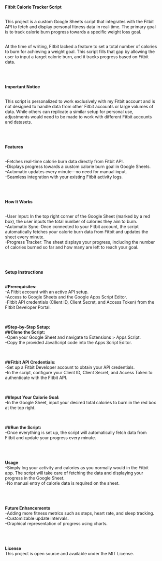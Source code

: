 **Fitbit Calorie Tracker Script**<br><br>

This project is a custom Google Sheets script that integrates with the Fitbit API to fetch and display personal fitness data in real-time. The primary goal is to track calorie burn progress towards a specific weight loss goal.<br><br>

At the time of writing, Fitbit lacked a feature to set a total number of calories to burn for achieving a weight goal. This script fills that gap by allowing the user to input a target calorie burn, and it tracks progress based on Fitbit data.<br><br><br><br>



**Important Notice**<br><br>

This script is personalized to work exclusively with my Fitbit account and is not designed to handle data from other Fitbit accounts or large volumes of data. While others can replicate a similar setup for personal use, adjustments would need to be made to work with different Fitbit accounts and datasets.<br><br><br><br>



**Features**<br><br>

-Fetches real-time calorie burn data directly from Fitbit API.<br>
-Displays progress towards a custom calorie burn goal in Google Sheets.<br>
-Automatic updates every minute—no need for manual input.<br>
-Seamless integration with your existing Fitbit activity logs.<br><br><br><br>



**How It Works**<br><br>

-User Input: In the top right corner of the Google Sheet (marked by a red box), the user inputs the total number of calories they aim to burn.<br>
-Automatic Sync: Once connected to your Fitbit account, the script automatically fetches your calorie burn data from Fitbit and updates the sheet every minute.<br>
-Progress Tracker: The sheet displays your progress, including the number of calories burned so far and how many are left to reach your goal.<br><br><br><br>



**Setup Instructions**<br><br>

**#Prerequisites:**<br>
-A Fitbit account with an active API setup.<br>
-Access to Google Sheets and the Google Apps Script Editor.<br>
-Fitbit API credentials (Client ID, Client Secret, and Access Token) from the Fitbit Developer Portal.<br><br><br>


**#Step-by-Step Setup:**<br>
**##Clone the Script:**<br>
-Open your Google Sheet and navigate to Extensions > Apps Script.<br>
-Copy the provided JavaScript code into the Apps Script Editor.<br><br><br>


**##Fitbit API Credentials:**<br>
-Set up a Fitbit Developer account to obtain your API credentials.<br>
-In the script, configure your Client ID, Client Secret, and Access Token to authenticate with the Fitbit API.<br><br><br>


**##Input Your Calorie Goal:**<br>
-In the Google Sheet, input your desired total calories to burn in the red box at the top right.<br><br><br>


**##Run the Script:**<br>
-Once everything is set up, the script will automatically fetch data from Fitbit and update your progress every minute.<br><br><br><br>



**Usage**<br>
-Simply log your activity and calories as you normally would in the Fitbit app. The script will take care of fetching the data and displaying your progress in the Google Sheet.<br>
-No manual entry of calorie data is required on the sheet.<br><br><br><br>



**Future Enhancements**<br>
-Adding more fitness metrics such as steps, heart rate, and sleep tracking.<br>
-Customizable update intervals.<br>
-Graphical representation of progress using charts.<br><br><br><br>



**License**<br>
This project is open source and available under the MIT License.